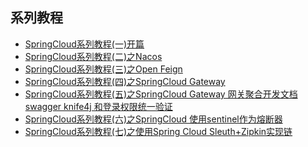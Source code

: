 
## 系列教程

- [SpringCloud系列教程(一)开篇](doc/SpringCloud系列教程(一)开篇.md)
- [SpringCloud系列教程(二)之Nacos](doc/SpringCloud系列教程(二)之Nacos.md)
- [SpringCloud系列教程(三)之Open Feign](doc/SpringCloud系列教程(三)之Open%20Feign.md)
- [SpringCloud系列教程(四)之SpringCloud Gateway](doc/SpringCloud系列教程(四)之SpringCloud%20Gateway.md)
- [SpringCloud系列教程(五)之SpringCloud Gateway 网关聚合开发文档 swagger knife4j 和登录权限统一验证](doc/SpringCloud系列教程(五)之SpringCloud%20Gateway%20网关聚合开发文档%20swagger%20knife4j%20和登录权限统一验证.md)
- [SpringCloud系列教程(六)之SpringCloud 使用sentinel作为熔断器](doc/SpringCloud系列教程(六)之SpringCloud%20使用sentinel作为熔断器.md)
- [SpringCloud系列教程(七)之使用Spring Cloud Sleuth+Zipkin实现链](doc/SpringCloud系列教程(七)之使用Spring%20Cloud%20Sleuth+Zipkin实现链.md)


